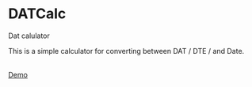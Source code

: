# DATCalc
Dat calulator

This is a simple calculator for converting between DAT / DTE / and Date.

<br>
<a href="https://lozanovk.github.io/DATCalc/">Demo</a>
